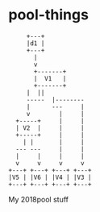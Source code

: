 # pool-things

		 +---+         
		 |d1 |         
		 +---+         
		   |           
		   v           
	       +-------+       
	       |  V1   |       
	       +-------+       
		 |  ||         
	     -----  |--------  
	     |      ---     |  
	     v        |     |  
	  +-----+     |     |  
	  | V2  |     |     |  
	  +-----+     |     |  
	    | |       |     |  
	  --- ---     |     |  
	  |     |     |     |  
	  v     v     v     v  
	+---+ +---+ +---+ +---+
	|V5 | |V6 | |V4 | |V3 |
	+---+ +---+ +---+ +---+

My 2018pool stuff
